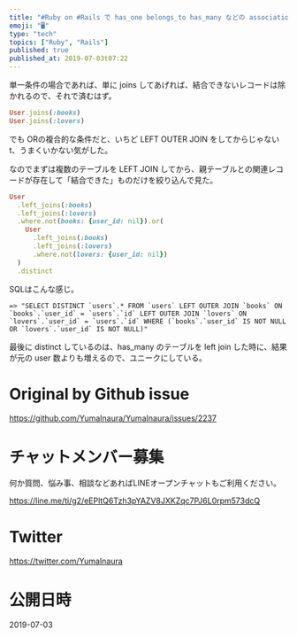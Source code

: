 ```yaml
---
title: "#Ruby on #Rails で has_one belongs_to has_many などの association を持ったテーブル"
emoji: "🖥"
type: "tech"
topics: ["Ruby", "Rails"]
published: true
published_at: 2019-07-03t07:22
---
```


単一条件の場合であれば、単に joins してあげれば、結合できないレコードは除かれるので、それで済むはず。

```rb
User.joins(:books)
User.joins(:lovers)
```

でも ORの複合的な条件だと、いちど LEFT OUTER JOIN をしてからじゃないt、うまくいかない気がした。

なのでまずは複数のテーブルを LEFT JOIN してから、親テーブルとの関連レコードが存在して「結合できた」ものだけを絞り込んで見た。

```rb
User
  .left_joins(:books)
  .left_joins(:lovers)
  .where.not(books: {user_id: nil}).or(
	User
	  .left_joins(:books)
	  .left_joins(:lovers)
	  .where.not(lovers: {user_id: nil})
  )
  .distinct
```

SQLはこんな感じ。


```
=> "SELECT DISTINCT `users`.* FROM `users` LEFT OUTER JOIN `books` ON `books`.`user_id` = `users`.`id` LEFT OUTER JOIN `lovers` ON `lovers`.`user_id` = `users`.`id` WHERE (`books`.`user_id` IS NOT NULL OR `lovers`.`user_id` IS NOT NULL)"
```

最後に distinct しているのは、has_many のテーブルを left join した時に、結果が元の user 数よりも増えるので、ユニークにしている。


# Original by Github issue

https://github.com/YumaInaura/YumaInaura/issues/2237








<!-- Update From Qiita API -->

# チャットメンバー募集


何か質問、悩み事、相談などあればLINEオープンチャットもご利用ください。

https://line.me/ti/g2/eEPltQ6Tzh3pYAZV8JXKZqc7PJ6L0rpm573dcQ





# Twitter


https://twitter.com/YumaInaura


<!-- Update From Qiita API -->



# 公開日時

2019-07-03
